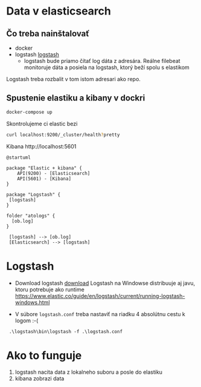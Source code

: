 # Data v elasticsearch

## Čo treba nainštalovať
 * docker
 * logstash [logstash](https://www.elastic.co/downloads/logstash)
   * logstash bude priamo čítať log dáta z adresára. Reálne filebeat monitoruje dáta a posiela na logstash, ktorý beží spolu s elastikom

Logstash treba rozbalit v tom istom adresari ako repo.

## Spustenie elastiku a kibany v dockri
```bash
docker-compose up
```

Skontrolujeme ci elastic bezi
```bash
curl localhost:9200/_cluster/health?pretty
```

Kibana http://localhost:5601

```plantuml
@startuml

package "Elastic + kibana" {
    API(9200) - [Elasticsearch]
    API(5601) - [Kibana]
}

package "Logstash" {
 [logstash]
}

folder "atologs" {
  [ob.log]
}

 [logstash] --> [ob.log]
 [Elasticsearch] --> [logstash]
```

# Logstash
 * Download logstash [download](https://www.elastic.co/downloads/logstash)
    Logstash na Windowse  distribuuje aj javu, ktoru potrebuje ako runtime https://www.elastic.co/guide/en/logstash/current/running-logstash-windows.html 

 * V súbore `logstash.conf` treba nastaviť na riadku 4 absolútnu cestu k logom :-( 

```
 .\logstash\bin\logstash -f .\logstash.conf
```


# Ako to funguje
1. logstash nacita data z lokalneho suboru a posle do elastiku
1. kibana zobrazi data
